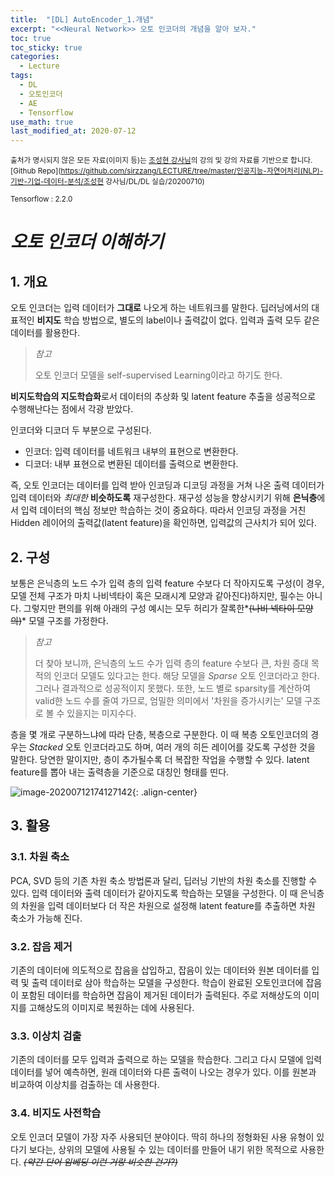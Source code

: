```yaml
---
title:  "[DL] AutoEncoder_1.개념"
excerpt: "<<Neural Network>> 오토 인코더의 개념을 알아 보자."
toc: true
toc_sticky: true
categories:
  - Lecture
tags:
  - DL
  - 오토인코더
  - AE
  - Tensorflow
use_math: true
last_modified_at: 2020-07-12
---
```




<sup>출처가 명시되지 않은 모든 자료(이미지 등)는 [조성현 강사님](https://blog.naver.com/chunjein)의 강의 및 강의 자료를 기반으로 합니다.</sup> <sup>[Github Repo](https://github.com/sirzzang/LECTURE/tree/master/인공지능-자연어처리(NLP)-기반-기업-데이터-분석/조성현 강사님/DL/DL 실습/20200710)</sup>

<sup>Tensorflow : 2.2.0</sup>

# *오토 인코더 이해하기*



## 1. 개요



 오토 인코더는 입력 데이터가 **그대로** 나오게 하는 네트워크를 말한다. 딥러닝에서의 대표적인 **비지도** 학습 방법으로, 별도의 label이나 출력값이 없다. 입력과 출력 모두 같은 데이터를 활용한다.



> *참고*
>
>  오토 인코더 모델을 self-supervised Learning이라고 하기도 한다.



 **비지도학습의 지도학습화**로서 데이터의 추상화 및 latent feature 추출을 성공적으로 수행해난다는 점에서 각광 받았다.

 인코더와 디코더 두 부분으로 구성된다.

* 인코더: 입력 데이터를 네트워크 내부의 표현으로 변환한다.
* 디코더: 내부 표현으로 변환된 데이터를 출력으로 변환한다.

 즉, 오토 인코더는 데이터를 입력 받아 인코딩과 디코딩 과정을 거쳐 나온 출력 데이터가 입력 데이터와 *최대한* **비슷하도록** 재구성한다. 재구성 성능을 향상시키기 위해 **은닉층**에서 입력 데이터의 핵심 정보만 학습하는 것이 중요하다. 따라서 인코딩 과정을 거친 Hidden 레이어의 출력값(latent feature)을 확인하면, 입력값의 근사치가 되어 있다.





## 2. 구성



 보통은 은닉층의 노드 수가 입력 층의 입력 feature 수보다 더 작아지도록 구성(이 경우, 모델 전체 구조가 마치 나비넥타이 혹은 모래시계 모양과 같아진다)하지만, 필수는 아니다. 그렇지만 편의를 위해 아래의 구성 예시는 모두 허리가 잘록한*~~(나비 넥타이 모양의)~~* 모델 구조를 가정한다.



> *참고*
>
>  더 찾아 보니까, 은닉층의 노드 수가 입력 층의 feature 수보다 큰, 차원 증대 목적의 인코더 모델도 있다고는 한다. 해당 모델을 *Sparse* 오토 인코더라고 한다. 그러나 결과적으로 성공적이지 못했다. 또한, 노드 별로  sparsity를 계산하여 valid한 노드 수를 줄여 가므로, 엄밀한 의미에서 '차원을 증가시키는' 모델 구조로 볼 수 있을지는 미지수다.



 층을 몇 개로 구분하느냐에 따라 단층, 복층으로 구분한다. 이 때 복층 오토인코더의 경우는 *Stacked* 오토 인코더라고도 하며, 여러 개의 히든 레이어를 갖도록 구성한 것을 말한다. 당연한 말이지만, 층이 추가될수록 더 복잡한 작업을 수행할 수 있다. latent feature를 뽑아 내는 출력층을 기준으로 대칭인 형태를 띤다.



![image-20200712174127142]({{site.url}}/assets/images/image-20200712174127142.png){: .align-center}





## 3. 활용



### 3.1. 차원 축소

 PCA, SVD 등의 기존 차원 축소 방법론과 달리, 딥러닝 기반의 차원 축소를 진행할 수 있다. 입력 데이터와 출력 데이터가 같아지도록 학습하는 모델을 구성한다. 이 때 은닉층의 차원을 입력 데이터보다 더 작은 차원으로 설정해 latent feature를 추출하면 차원 축소가 가능해 진다.



### 3.2.  잡음 제거

 기존의 데이터에 의도적으로 잡음을 삽입하고, 잡음이 있는 데이터와 원본 데이터를 입력 및 출력 데이터로 삼아 학습하는 모델을 구성한다. 학습이 완료된 오토인코더에 잡음이 포함된 데이터를 학습하면 잡음이 제거된 데이터가 출력된다. 주로 저해상도의 이미지를 고해상도의 이미지로 복원하는 데에 사용된다.



### 3.3. 이상치 검출

 기존의 데이터를 모두 입력과 출력으로 하는 모델을 학습한다. 그리고 다시 모델에 입력 데이터를 넣어 예측하면, 원래 데이터와 다른 출력이 나오는 경우가 있다. 이를 원본과 비교하여 이상치를 검출하는 데 사용한다.



### 3.4. 비지도 사전학습

 오토 인코더 모델이 가장 자주 사용되던 분야이다. 딱히 하나의 정형화된 사용 유형이 있다기 보다는, 상위의 모델에 사용될 수 있는 데이터를 만들어 내기 위한 목적으로 사용한다. ~~*(약간 단어 임베딩 이런 거랑 비슷한 건가?)*~~



